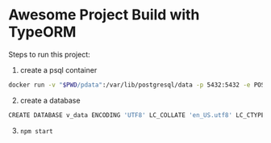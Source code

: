 # Awesome Project Build with TypeORM

Steps to run this project:

1. create a psql container
```bash
docker run -v "$PWD/pdata":/var/lib/postgresql/data -p 5432:5432 -e POSTGRES_USER=admin -e POSTGRES_HOST_AUTH_METHOD=trust -d postgres:12.2
```

2. create a database
```bash
CREATE DATABASE v_data ENCODING 'UTF8' LC_COLLATE 'en_US.utf8' LC_CTYPE 'en_US.utf8';
```

3. `npm start`
